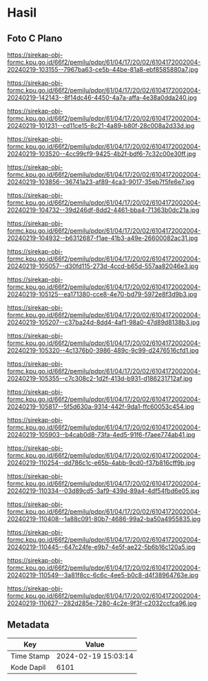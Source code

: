 # Hasil

## Foto C Plano

https://sirekap-obj-formc.kpu.go.id/66f2/pemilu/pdpr/61/04/17/20/02/6104172002004-20240219-103155--7967ba63-ce5b-44be-81a8-ebf8585880a7.jpg

https://sirekap-obj-formc.kpu.go.id/66f2/pemilu/pdpr/61/04/17/20/02/6104172002004-20240219-142143--8f14dc46-4450-4a7a-affa-4e38a0dda240.jpg

https://sirekap-obj-formc.kpu.go.id/66f2/pemilu/pdpr/61/04/17/20/02/6104172002004-20240219-101231--cd11ce15-8c21-4a89-b80f-28c008a2d33d.jpg

https://sirekap-obj-formc.kpu.go.id/66f2/pemilu/pdpr/61/04/17/20/02/6104172002004-20240219-103520--4cc99cf9-9425-4b2f-bdf6-7c32c00e30ff.jpg

https://sirekap-obj-formc.kpu.go.id/66f2/pemilu/pdpr/61/04/17/20/02/6104172002004-20240219-103856--36741a23-af89-4ca3-9017-35eb7f5fe6e7.jpg

https://sirekap-obj-formc.kpu.go.id/66f2/pemilu/pdpr/61/04/17/20/02/6104172002004-20240219-104732--39d246df-8dd2-4461-bba4-71363b0dc21a.jpg

https://sirekap-obj-formc.kpu.go.id/66f2/pemilu/pdpr/61/04/17/20/02/6104172002004-20240219-104932--b6312687-f1ae-41b3-a49e-26600082ac31.jpg

https://sirekap-obj-formc.kpu.go.id/66f2/pemilu/pdpr/61/04/17/20/02/6104172002004-20240219-105057--d30fd115-273d-4ccd-b65d-557aa82046e3.jpg

https://sirekap-obj-formc.kpu.go.id/66f2/pemilu/pdpr/61/04/17/20/02/6104172002004-20240219-105125--ea171380-cce8-4e70-bd79-5972e8f3d9b3.jpg

https://sirekap-obj-formc.kpu.go.id/66f2/pemilu/pdpr/61/04/17/20/02/6104172002004-20240219-105207--c37ba24d-8dd4-4af1-98a0-47d89d8138b3.jpg

https://sirekap-obj-formc.kpu.go.id/66f2/pemilu/pdpr/61/04/17/20/02/6104172002004-20240219-105320--4c1376b0-3986-489c-9c99-d2476516cfd1.jpg

https://sirekap-obj-formc.kpu.go.id/66f2/pemilu/pdpr/61/04/17/20/02/6104172002004-20240219-105355--c7c308c2-1d2f-413d-b931-d186231712af.jpg

https://sirekap-obj-formc.kpu.go.id/66f2/pemilu/pdpr/61/04/17/20/02/6104172002004-20240219-105817--5f5d630a-9314-442f-9da1-ffc60053c454.jpg

https://sirekap-obj-formc.kpu.go.id/66f2/pemilu/pdpr/61/04/17/20/02/6104172002004-20240219-105903--b4cab0d8-73fa-4ed5-91f6-f7aee774ab41.jpg

https://sirekap-obj-formc.kpu.go.id/66f2/pemilu/pdpr/61/04/17/20/02/6104172002004-20240219-110254--dd786c1c-e65b-4abb-9cd0-f37b816cff9b.jpg

https://sirekap-obj-formc.kpu.go.id/66f2/pemilu/pdpr/61/04/17/20/02/6104172002004-20240219-110334--03d89cd5-3af9-439d-89a4-4df54fbd6e05.jpg

https://sirekap-obj-formc.kpu.go.id/66f2/pemilu/pdpr/61/04/17/20/02/6104172002004-20240219-110408--1a88c091-80b7-4686-99a2-ba50a4955835.jpg

https://sirekap-obj-formc.kpu.go.id/66f2/pemilu/pdpr/61/04/17/20/02/6104172002004-20240219-110445--647c24fe-e9b7-4e5f-ae22-5b6b16c120a5.jpg

https://sirekap-obj-formc.kpu.go.id/66f2/pemilu/pdpr/61/04/17/20/02/6104172002004-20240219-110549--3a81f8cc-6c6c-4ee5-b0c8-d4f38964763e.jpg

https://sirekap-obj-formc.kpu.go.id/66f2/pemilu/pdpr/61/04/17/20/02/6104172002004-20240219-110627--282d285e-7280-4c2e-9f3f-c2032ccfca96.jpg


## Metadata

| Key        | Value               |
| ---------- | ------------------- |
| Time Stamp | 2024-02-19 15:03:14 |
| Kode Dapil | 6101                |



